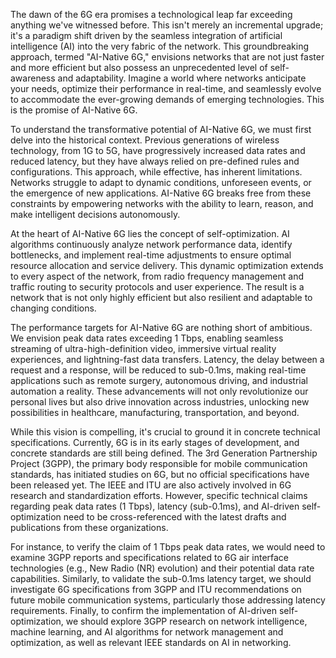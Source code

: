 The dawn of the 6G era promises a technological leap far exceeding anything we've witnessed before. This isn't merely an incremental upgrade; it's a paradigm shift driven by the seamless integration of artificial intelligence (AI) into the very fabric of the network. This groundbreaking approach, termed "AI-Native 6G," envisions networks that are not just faster and more efficient but also possess an unprecedented level of self-awareness and adaptability. Imagine a world where networks anticipate your needs, optimize their performance in real-time, and seamlessly evolve to accommodate the ever-growing demands of emerging technologies. This is the promise of AI-Native 6G.

To understand the transformative potential of AI-Native 6G, we must first delve into the historical context. Previous generations of wireless technology, from 1G to 5G, have progressively increased data rates and reduced latency, but they have always relied on pre-defined rules and configurations. This approach, while effective, has inherent limitations. Networks struggle to adapt to dynamic conditions, unforeseen events, or the emergence of new applications. AI-Native 6G breaks free from these constraints by empowering networks with the ability to learn, reason, and make intelligent decisions autonomously.

At the heart of AI-Native 6G lies the concept of self-optimization. AI algorithms continuously analyze network performance data, identify bottlenecks, and implement real-time adjustments to ensure optimal resource allocation and service delivery. This dynamic optimization extends to every aspect of the network, from radio frequency management and traffic routing to security protocols and user experience. The result is a network that is not only highly efficient but also resilient and adaptable to changing conditions.

The performance targets for AI-Native 6G are nothing short of ambitious. We envision peak data rates exceeding 1 Tbps, enabling seamless streaming of ultra-high-definition video, immersive virtual reality experiences, and lightning-fast data transfers. Latency, the delay between a request and a response, will be reduced to sub-0.1ms, making real-time applications such as remote surgery, autonomous driving, and industrial automation a reality. These advancements will not only revolutionize our personal lives but also drive innovation across industries, unlocking new possibilities in healthcare, manufacturing, transportation, and beyond.

While this vision is compelling, it's crucial to ground it in concrete technical specifications.  Currently, 6G is in its early stages of development, and concrete standards are still being defined. The 3rd Generation Partnership Project (3GPP), the primary body responsible for mobile communication standards, has initiated studies on 6G, but no official specifications have been released yet.  The IEEE and ITU are also actively involved in 6G research and standardization efforts.  However, specific technical claims regarding peak data rates (1 Tbps), latency (sub-0.1ms), and AI-driven self-optimization need to be cross-referenced with the latest drafts and publications from these organizations.  

For instance, to verify the claim of 1 Tbps peak data rates, we would need to examine 3GPP reports and specifications related to 6G air interface technologies (e.g., New Radio (NR) evolution) and their potential data rate capabilities.  Similarly, to validate the sub-0.1ms latency target, we should investigate 6G specifications from 3GPP and ITU recommendations on future mobile communication systems, particularly those addressing latency requirements.  Finally, to confirm the implementation of AI-driven self-optimization, we should explore 3GPP research on network intelligence, machine learning, and AI algorithms for network management and optimization, as well as relevant IEEE standards on AI in networking.